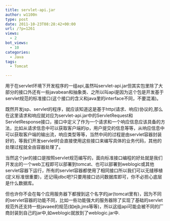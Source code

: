 ```yaml
---
title: servlet-api.jar
author: w1100n
type: post
date: 2011-10-23T08:28:42+00:00
url: /?p=1261
views:
  - 2
bot_views:
  - 10
categories:
  - Java
tags:
  - Tomcat

---
```

用于在servlet环境下开发程序的一组api,虽然叫servlet-api.jar但其实包里除了大部分的接口外还有一些javabean和抽象类、之所以叫api是因为这个包是开发基于servlet规范的标准接口(这个接口的含义和java里的interface不同，不要混淆)。
  
既然开发jsp、servlet的程序，就应该知道这是基于http(请求、响应)协议的,那么在这里请求和响应就对应为servlet-api.jar中的ServletRequest和ServletResponse接口，接口中定义了作为一个请求和一个响应信息应该具备的方法，比如从请求信息中可以获取客户端的ip，用户提交的信息等等，从响应信息中可以获取客户端的输出流，响应类型等等，当然中间的过程是由servlet容器封装好的，等我们开发servlet时会直接使用这些接口来编写具体的业务代码，其他的处理过程就全由容器处理了。
  
当然这个jar的接口是按照servlet规范编写的，面向标准接口编程的好处就是我们开发出的一个web工程即可以部署到tomcat、也可以部署到weblogic或其他servlet容器下运行，所有的servlet容器都使用了相同接口所以我们可以无缝移植(定义标准很重要)，还记得jdbc吧?只要用接口访问数据库即可，你不必担心底层是什么数据库。
  
但也许你不会在每个应用服务器下都搜到这个名字的jar(tomcat里有)，因为不同的servlet容器的功能不同，比如一些功能强大的服务器除了实现了基础的servlet规范外还支持一些javaee的规范(如ejb,jms等等)，所以这组api可能会被不同的厂商封装到自己的jar中,如weblogic就放到了weblogic.jar中.